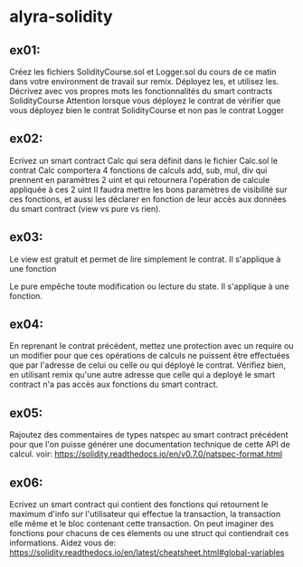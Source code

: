# alyra-solidity

## ex01:

Créez les fichiers SolidityCourse.sol et Logger.sol du cours de ce matin dans votre environment de travail sur remix. Déployez les, et utilisez les. Décrivez avec vos propres mots les fonctionnalités du smart contracts SolidityCourse Attention lorsque vous déployez le contrat de vérifier que vous déployez bien le contrat SolidityCourse et non pas le contrat Logger

## ex02:

Ecrivez un smart contract Calc qui sera définit dans le fichier Calc.sol le contrat Calc comportera 4 fonctions de calculs add, sub, mul, div qui prennent en paramètres 2 uint et qui retournera l'opération de calcule appliquée à ces 2 uint Il faudra mettre les bons paramètres de visibilité sur ces fonctions, et aussi les déclarer en fonction de leur accès aux données du smart contract (view vs pure vs rien).

## ex03:

Le view est gratuit et permet de lire simplement le contrat. Il s'applique à une fonction

Le pure empêche toute modification ou lecture du state. Il s'applique à une fonction.

## ex04:

En reprenant le contrat précédent, mettez une protection avec un require ou un modifier pour que ces opérations de calculs ne puissent être effectuées que par l'adresse de celui ou celle ou qui déployé le contrat. Vérifiez bien, en utilisant remix qu'une autre adresse que celle qui a deployé le smart contract n'a pas accès aux fonctions du smart contract.

## ex05:

Rajoutez des commentaires de types natspec au smart contract précédent pour que l'on puisse générer une documentation technique de cette API de calcul. voir: https://solidity.readthedocs.io/en/v0.7.0/natspec-format.html

## ex06:

Ecrivez un smart contract qui contient des fonctions qui retournent le maximum d'info sur l'utilisateur qui effectue la transaction, la transaction elle même et le bloc contenant cette transaction. On peut imaginer des fonctions pour chacuns de ces élements ou une struct qui contiendrait ces informations. Aidez vous de: https://solidity.readthedocs.io/en/latest/cheatsheet.html#global-variables
